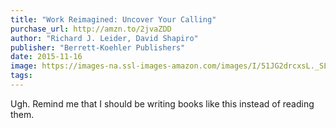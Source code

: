 ```yaml
---
title: "Work Reimagined: Uncover Your Calling"
purchase_url: http://amzn.to/2jvaZDD
author: "Richard J. Leider, David Shapiro"
publisher: "Berrett-Koehler Publishers"
date: 2015-11-16
image: https://images-na.ssl-images-amazon.com/images/I/51JG2drcxsL._SL75_.jpg
tags:
---
```


Ugh. Remind me that I should be writing books like this instead of reading them.
